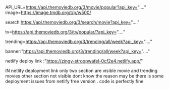 API_URL=https://api.themoviedb.org/3/movie/popular?api_key="...."
image=https://image.tmdb.org/t/p/w500/


search https://api.themoviedb.org/3/search/movie?api_key="...."

tv=https://api.themoviedb.org/3/tv/popular/?api_key="...."

trending=https://api.themoviedb.org/3/trending/all/week?api_key="...."


banner:"https://api.themoviedb.org/3/trending/all/week?api_key="...."

netlify deploy link :"https://zingy-stroopwafel-0cf2e4.netlify.app/"

IN netlify deployment link only two section are visible movie and trending movies other section not visible dont know the reason may be there is some deployment issues from netlify free version . code is perfectly fine 
